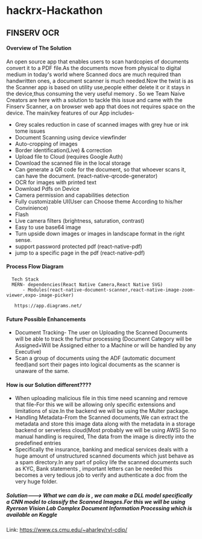 # hackrx-Hackathon

## FINSERV OCR
#### Overview of The Solution
 An open source app that enables users to scan hardcopies of documents convert it to a PDF file.As the documents move from physical to digital medium in today's world where Scanned docs are much required than handwritten ones, a document scanner is much needed.Now the twist is as the Scanner app is based on utility use,people either delete it or it stays in the device,thus consuming the very useful memory . So we Team Naive Creators are here with a solution to tackle this issue and came with the Finserv Scanner, a on browser web app that does not requires space on the device.
 The main/key features of our App includes-
 * Grey scales reduction in case of scanned images with grey hue or ink tome issues
 * Document Scanning using device viewfinder
 * Auto-cropping of images
 * Border identification(Live) & correction
 * Upload file to Cloud (requires Google Auth)
 * Download the scanned file in the local storage
 * Can generate a QR code for the document, so that whoever scans it, can have the document. (react-native-qrcode-generator)
 * OCR for images with printed text
 * Download Pdfs on Device
 * Camera permission and capabilities detection
 * Fully customizable UI(User can Choose theme According to his/her Convinience)
 * Flash
 * Live camera filters (brightness, saturation, contrast)
 * Easy to use base64 image
 * Turn upside down images or images in landscape format in the right sense.
 * support password protected pdf (react-native-pdf)
 * jump to a specific page in the pdf (react-native-pdf)



####  Process Flow Diagram
      Tech Stack
      MERN- dependencies(React Native Camera,React Native SVG)
          - Modules(react-native-document-scanner,react-native-image-zoom-viewer,expo-image-picker)
          
       https://app.diagrams.net/
 #### Future Possible Enhancements
 * Document Tracking- The user on Uploading the Scanned Documents will be able to track the furthur processing (Document Category will be Assigned+Will be Assigned either to a       Machine or will be handled by any Executive)
 * Scan a group of documents using the ADF (automatic document feed)and sort their pages into logical documents as the scanner is unaware of the same.

#### How is our Solution different????
* When uploading malicious file in this time need scanning and remove that file-For this we will be allowing only specific extensions and limitations of size.In the backend we will be using the Multer package.
* Handling Metadata-From the Scanned documents,We can extract the metadata and store this image data along with the metadata in a storage backend or serverless cloud(Most probably we will be using AWS) So no manual handling is required, The data from the image is directly into the predefined entries
* Specifically the insurance, banking and medical services deals with a huge amount of unstructured scanned documents which just behave as a spam directory.In any part of policy life the scanned documents such as KYC, Bank statements , important letters can be needed this becomes a very tedious job to verify and authenticate a doc from the very huge folder. 
 ##### Solution---> What we can do is , we can make a DLL model specifically a CNN model to classify the Scanned Images.For this we will be using Ryerson Vision Lab Complex Document Information Processing which is available on Kaggle
 Link: https://www.cs.cmu.edu/~aharley/rvl-cdip/
       





